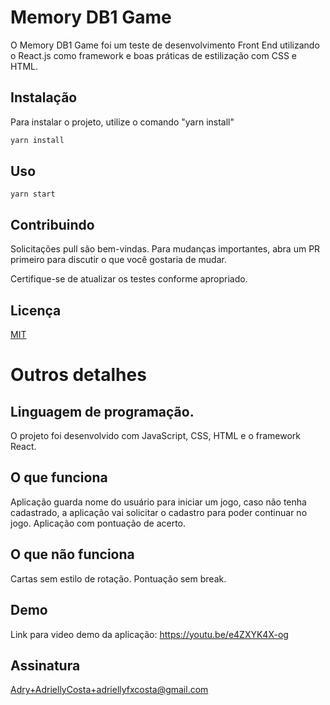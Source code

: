 # Memory DB1 Game

O Memory DB1 Game foi um teste de desenvolvimento Front End utilizando o React.js como framework e boas práticas de estilização com CSS e HTML.

## Instalação

Para instalar o projeto, utilize o comando "yarn install"

```bash
yarn install
```

## Uso

```react
yarn start
```

## Contribuindo

Solicitações pull são bem-vindas. Para mudanças importantes, abra um PR primeiro para discutir o que você gostaria de mudar.

Certifique-se de atualizar os testes conforme apropriado.

## Licença

[MIT](https://choosealicense.com/licenses/mit/)

# Outros detalhes

## Linguagem de programação.

O projeto foi desenvolvido com JavaScript, CSS, HTML e o framework React.

## O que funciona

Aplicação guarda nome do usuário para iniciar um jogo, caso não tenha cadastrado, a aplicação vai solicitar o cadastro para poder continuar no jogo. Aplicação com pontuação de acerto.

## O que não funciona

Cartas sem estilo de rotação. Pontuação sem break.

## Demo

Link para video demo da aplicação: <https://youtu.be/e4ZXYK4X-og>

## Assinatura

Adry+AdriellyCosta+adriellyfxcosta@gmail.com
